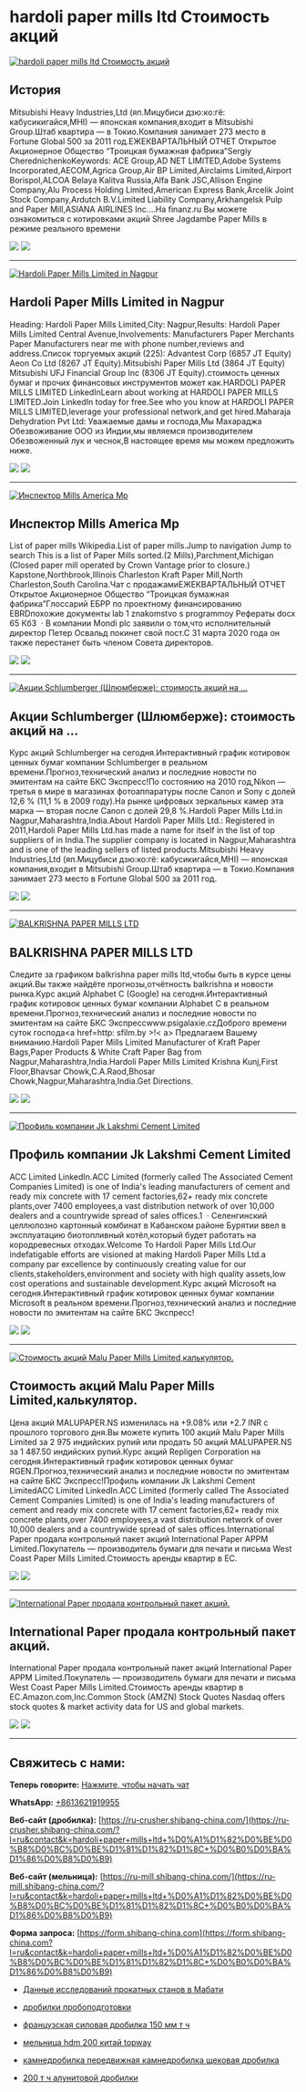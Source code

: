 # hardoli paper mills ltd Стоимость акций

<a href="https://swt.shibang-china.com/?l=ru&img&k=hardoli+paper+mills+ltd+%D0%A1%D1%82%D0%BE%D0%B8%D0%BC%D0%BE%D1%81%D1%82%D1%8C+%D0%B0%D0%BA%D1%86%D0%B8%D0%B9" target="_blank">![hardoli paper mills ltd Стоимость акций](http://static.shibang-china.com/all-800x300/505.jpg)</a>

## История
Mitsubishi Heavy Industries,Ltd (яп.Мицубиси дзю:ко:гё: кабусикигайся,MHI) — японская компания,входит в Mitsubishi Group.Штаб квартира — в Токио.Компания занимает 273 место в Fortune Global 500 за 2011 год.ЕЖЕКВАРТАЛЬНЫЙ ОТЧЕТ Открытое Акционерное Общество “Троицкая бумажная фабрика”Sergiy CherednichenkoKeywords: ACE Group,AD NET LIMITED,Adobe Systems Incorporated,AECOM,Agrica Group,Air BP Limited,Airclaims Limited,Airport Borispol,ALCOA Belaya Kalitva Russia,Alfa Bank JSC,Allison Engine Company,Alu Process Holding Limited,American Express Bank,Arcelik Joint Stock Company,Ardutch B.V.Limited Liability Company,Arkhangelsk Pulp and Paper Mill,ASIANA AIRLINES Inc.…На finanz.ru Вы можете ознакомиться с котировками акций Shree Jagdambe Paper Mills в режиме реального времени


<a href="https://whatsapp.shibangsoft.com/WhatsApp.php" target="_blank" title="WhatsApp">![](http://static.shibang-china.com/icon/whatsapp.png)</a> <a href="https://swt.shibang-china.com/?l=ru&icon&k=hardoli+paper+mills+ltd+%D0%A1%D1%82%D0%BE%D0%B8%D0%BC%D0%BE%D1%81%D1%82%D1%8C+%D0%B0%D0%BA%D1%86%D0%B8%D0%B9" target="_blank">![](http://static.shibang-china.com/icon/chat-ru.png)</a>

---

<a href="https://swt.shibang-china.com/?l=ru&img&k=hardoli+paper+mills+ltd+%D0%A1%D1%82%D0%BE%D0%B8%D0%BC%D0%BE%D1%81%D1%82%D1%8C+%D0%B0%D0%BA%D1%86%D0%B8%D0%B9" target="_blank">![Hardoli Paper Mills Limited in Nagpur](http://static.shibang-china.com/all-800x300/1162.jpg)</a>

## Hardoli Paper Mills Limited in Nagpur
Heading: Hardoli Paper Mills Limited,City: Nagpur,Results: Hardoli Paper Mills Limited Central Avenue,Involvements: Manufacturers Paper Merchants Paper Manufacturers near me with phone number,reviews and address.Список торгуемых акций (225): Advantest Corp (6857 JT Equity) Aeon Co Ltd (8267 JT Equity).Mitsubishi Paper Mills Ltd (3864 JT Equity) Mitsubishi UFJ Financial Group Inc (8306 JT Equity).стоимость ценных бумаг и прочих финансовых инструментов может как.HARDOLI PAPER MILLS LIMITED LinkedInLearn about working at HARDOLI PAPER MILLS LIMITED.Join LinkedIn today for free.See who you know at HARDOLI PAPER MILLS LIMITED,leverage your professional network,and get hired.Maharaja Dehydration Pvt Ltd: Уважаемые дамы и господа,Мы Махараджа Обезвоживание ООО из Индии,мы являемся производителем Обезвоженный лук и чеснок,В настоящее время мы можем предложить ниже.


<a href="https://whatsapp.shibangsoft.com/WhatsApp.php" target="_blank" title="WhatsApp">![](http://static.shibang-china.com/icon/whatsapp.png)</a> <a href="https://swt.shibang-china.com/?l=ru&icon&k=hardoli+paper+mills+ltd+%D0%A1%D1%82%D0%BE%D0%B8%D0%BC%D0%BE%D1%81%D1%82%D1%8C+%D0%B0%D0%BA%D1%86%D0%B8%D0%B9" target="_blank">![](http://static.shibang-china.com/icon/chat-ru.png)</a>

---

<a href="https://swt.shibang-china.com/?l=ru&img&k=hardoli+paper+mills+ltd+%D0%A1%D1%82%D0%BE%D0%B8%D0%BC%D0%BE%D1%81%D1%82%D1%8C+%D0%B0%D0%BA%D1%86%D0%B8%D0%B9" target="_blank">![Инспектор Mills America Mp](http://static.shibang-china.com/all-800x300/1094.jpg)</a>

## Инспектор Mills America Mp
List of paper mills Wikipedia.List of paper mills.Jump to navigation Jump to search This is a list of Paper Mills sorted.(2 Mills),Parchment,Michigan (Closed paper mill operated by Crown Vantage prior to closure.) Kapstone,Northbrook,Illinois Charleston Kraft Paper Mill,North Charleston,South Carolina.Чат с продажамиЕЖЕКВАРТАЛЬНЫЙ ОТЧЕТ Открытое Акционерное Общество “Троицкая бумажная фабрика”Глоссарий ЕБРР по проектному финансированию EBRDпохожие документы lab 1 znakomstvo s programmoy Рефераты docx 65 Кб3 &nbsp;&#0183;&#32;В компании Mondi plc заявили о том,что исполнительный директор Петер Освальд покинет свой пост.С 31 марта 2020 года он также перестанет быть членом Совета директоров.


<a href="https://whatsapp.shibangsoft.com/WhatsApp.php" target="_blank" title="WhatsApp">![](http://static.shibang-china.com/icon/whatsapp.png)</a> <a href="https://swt.shibang-china.com/?l=ru&icon&k=hardoli+paper+mills+ltd+%D0%A1%D1%82%D0%BE%D0%B8%D0%BC%D0%BE%D1%81%D1%82%D1%8C+%D0%B0%D0%BA%D1%86%D0%B8%D0%B9" target="_blank">![](http://static.shibang-china.com/icon/chat-ru.png)</a>

---

<a href="https://swt.shibang-china.com/?l=ru&img&k=hardoli+paper+mills+ltd+%D0%A1%D1%82%D0%BE%D0%B8%D0%BC%D0%BE%D1%81%D1%82%D1%8C+%D0%B0%D0%BA%D1%86%D0%B8%D0%B9" target="_blank">![Акции Schlumberger (Шлюмберже): стоимость акций на …](http://static.shibang-china.com/all-800x300/958.jpg)</a>

## Акции Schlumberger (Шлюмберже): стоимость акций на …
Курс акций Schlumberger на сегодня.Интерактивный график котировок ценных бумаг компании Schlumberger в реальном времени.Прогноз,технический анализ и последние новости по эмитентам на сайте БКС Экспресс!По состоянию на 2010 год,Nikon — третья в мире в магазинах фотоаппаратуры после Canon и Sony c долей 12,6 % (11,1 % в 2009 году).На рынке цифровых зеркальных камер эта марка — вторая после Canon c долей 29,8 %.Hardoli Paper Mills Ltd.in Nagpur,Maharashtra,India.About Hardoli Paper Mills Ltd.: Registered in 2011,Hardoli Paper Mills Ltd.has made a name for itself in the list of top suppliers of in India.The supplier company is located in Nagpur,Maharashtra and is one of the leading sellers of listed products.Mitsubishi Heavy Industries,Ltd (яп.Мицубиси дзю:ко:гё: кабусикигайся,MHI) — японская компания,входит в Mitsubishi Group.Штаб квартира — в Токио.Компания занимает 273 место в Fortune Global 500 за 2011 год.


<a href="https://whatsapp.shibangsoft.com/WhatsApp.php" target="_blank" title="WhatsApp">![](http://static.shibang-china.com/icon/whatsapp.png)</a> <a href="https://swt.shibang-china.com/?l=ru&icon&k=hardoli+paper+mills+ltd+%D0%A1%D1%82%D0%BE%D0%B8%D0%BC%D0%BE%D1%81%D1%82%D1%8C+%D0%B0%D0%BA%D1%86%D0%B8%D0%B9" target="_blank">![](http://static.shibang-china.com/icon/chat-ru.png)</a>

---

<a href="https://swt.shibang-china.com/?l=ru&img&k=hardoli+paper+mills+ltd+%D0%A1%D1%82%D0%BE%D0%B8%D0%BC%D0%BE%D1%81%D1%82%D1%8C+%D0%B0%D0%BA%D1%86%D0%B8%D0%B9" target="_blank">![BALKRISHNA PAPER MILLS LTD](http://static.shibang-china.com/all-800x300/962.jpg)</a>

## BALKRISHNA PAPER MILLS LTD
Следите за графиком balkrishna paper mills ltd,чтобы быть в курсе цены акций.Вы также найдёте прогнозы,отчётность balkrishna и новости рынка.Курс акций Alphabet C (Google) на сегодня.Интерактивный график котировок ценных бумаг компании Alphabet C в реальном времени.Прогноз,технический анализ и последние новости по эмитентам на сайте БКС Экспрессwww.psigalaxie.czДоброго времени суток господа&lt;a href=http: sfilm.by &gt;!&lt; a&gt; Предлагаем Вашему вниманию.Hardoli Paper Mills Limited Manufacturer of Kraft Paper Bags,Paper Products &amp; White Craft Paper Bag from Nagpur,Maharashtra,India.Hardoli Paper Mills Limited Krishna Kunj,First Floor,Bhavsar Chowk,C.A.Raod,Bhosar Chowk,Nagpur,Maharashtra,India.Get Directions.


<a href="https://whatsapp.shibangsoft.com/WhatsApp.php" target="_blank" title="WhatsApp">![](http://static.shibang-china.com/icon/whatsapp.png)</a> <a href="https://swt.shibang-china.com/?l=ru&icon&k=hardoli+paper+mills+ltd+%D0%A1%D1%82%D0%BE%D0%B8%D0%BC%D0%BE%D1%81%D1%82%D1%8C+%D0%B0%D0%BA%D1%86%D0%B8%D0%B9" target="_blank">![](http://static.shibang-china.com/icon/chat-ru.png)</a>

---

<a href="https://swt.shibang-china.com/?l=ru&img&k=hardoli+paper+mills+ltd+%D0%A1%D1%82%D0%BE%D0%B8%D0%BC%D0%BE%D1%81%D1%82%D1%8C+%D0%B0%D0%BA%D1%86%D0%B8%D0%B9" target="_blank">![Профиль компании Jk Lakshmi Cement Limited](http://static.shibang-china.com/all-800x300/1414.jpg)</a>

## Профиль компании Jk Lakshmi Cement Limited
ACC Limited LinkedIn.ACC Limited (formerly called The Associated Cement Companies Limited) is one of India's leading manufacturers of cement and ready mix concrete with 17 cement factories,62+ ready mix concrete plants,over 7400 employees,a vast distribution network of over 10,000 dealers and a countrywide spread of sales offices.1 &nbsp;&#0183;&#32;Селенгинский целлюлозно картонный комбинат в Кабанском районе Бурятии ввел в эксплуатацию биотопливный котёл,который будет работать на кородревесных отходах.Welcome To Hardoli Paper Mills Ltd.Our indefatigable efforts are visioned at making Hardoli Paper Mills Ltd.a company par excellence by continuously creating value for our clients,stakeholders,environment and society with high quality assets,low cost operations and sustainable development.Курс акций Microsoft на сегодня.Интерактивный график котировок ценных бумаг компании Microsoft в реальном времени.Прогноз,технический анализ и последние новости по эмитентам на сайте БКС Экспресс!


<a href="https://whatsapp.shibangsoft.com/WhatsApp.php" target="_blank" title="WhatsApp">![](http://static.shibang-china.com/icon/whatsapp.png)</a> <a href="https://swt.shibang-china.com/?l=ru&icon&k=hardoli+paper+mills+ltd+%D0%A1%D1%82%D0%BE%D0%B8%D0%BC%D0%BE%D1%81%D1%82%D1%8C+%D0%B0%D0%BA%D1%86%D0%B8%D0%B9" target="_blank">![](http://static.shibang-china.com/icon/chat-ru.png)</a>

---

<a href="https://swt.shibang-china.com/?l=ru&img&k=hardoli+paper+mills+ltd+%D0%A1%D1%82%D0%BE%D0%B8%D0%BC%D0%BE%D1%81%D1%82%D1%8C+%D0%B0%D0%BA%D1%86%D0%B8%D0%B9" target="_blank">![Стоимость акций Malu Paper Mills Limited,калькулятор.](http://static.shibang-china.com/all-800x300/1194.jpg)</a>

## Стоимость акций Malu Paper Mills Limited,калькулятор.
Цена акций MALUPAPER.NS изменилась на +9.08% или +2.7 INR с прошлого торгового дня.Вы можете купить 100 акций Malu Paper Mills Limited за 2 975 индийских рупий или продать 50 акций MALUPAPER.NS за 1 487.50 индийских рупий.Курс акций Repligen Corporation на сегодня.Интерактивный график котировок ценных бумаг RGEN.Прогноз,технический анализ и последние новости по эмитентам на сайте БКС Экспресс!Профиль компании Jk Lakshmi Cement LimitedACC Limited LinkedIn.ACC Limited (formerly called The Associated Cement Companies Limited) is one of India's leading manufacturers of cement and ready mix concrete with 17 cement factories,62+ ready mix concrete plants,over 7400 employees,a vast distribution network of over 10,000 dealers and a countrywide spread of sales offices.International Paper продала контрольный пакет акций International Paper APPM Limited.Покупатель — производитель бумаги для печати и письма West Coast Paper Mills Limited.Стоимость аренды квартир в ЕС.


<a href="https://whatsapp.shibangsoft.com/WhatsApp.php" target="_blank" title="WhatsApp">![](http://static.shibang-china.com/icon/whatsapp.png)</a> <a href="https://swt.shibang-china.com/?l=ru&icon&k=hardoli+paper+mills+ltd+%D0%A1%D1%82%D0%BE%D0%B8%D0%BC%D0%BE%D1%81%D1%82%D1%8C+%D0%B0%D0%BA%D1%86%D0%B8%D0%B9" target="_blank">![](http://static.shibang-china.com/icon/chat-ru.png)</a>

---

<a href="https://swt.shibang-china.com/?l=ru&img&k=hardoli+paper+mills+ltd+%D0%A1%D1%82%D0%BE%D0%B8%D0%BC%D0%BE%D1%81%D1%82%D1%8C+%D0%B0%D0%BA%D1%86%D0%B8%D0%B9" target="_blank">![International Paper продала контрольный пакет акций.](http://static.shibang-china.com/all-800x300/129.jpg)</a>

## International Paper продала контрольный пакет акций.
International Paper продала контрольный пакет акций International Paper APPM Limited.Покупатель — производитель бумаги для печати и письма West Coast Paper Mills Limited.Стоимость аренды квартир в ЕС.Amazon.com,Inc.Common Stock (AMZN) Stock Quotes Nasdaq offers stock quotes &amp; market activity data for US and global markets.

<a href="https://whatsapp.shibangsoft.com/WhatsApp.php" target="_blank" title="WhatsApp">![](http://static.shibang-china.com/icon/whatsapp.png)</a> <a href="https://swt.shibang-china.com/?l=ru&icon&k=hardoli+paper+mills+ltd+%D0%A1%D1%82%D0%BE%D0%B8%D0%BC%D0%BE%D1%81%D1%82%D1%8C+%D0%B0%D0%BA%D1%86%D0%B8%D0%B9" target="_blank">![](http://static.shibang-china.com/icon/chat-ru.png)</a>

---
## Свяжитесь с нами:

**Теперь говорите:** [Нажмите, чтобы начать чат](https://swt.shibang-china.com?l=ru&contact&k=hardoli+paper+mills+ltd+%D0%A1%D1%82%D0%BE%D0%B8%D0%BC%D0%BE%D1%81%D1%82%D1%8C+%D0%B0%D0%BA%D1%86%D0%B8%D0%B9)

**WhatsApp:**  [+8613621919955](https://whatsapp.shibangsoft.com/WhatsApp.php)

**Веб-сайт (дробилка):** [https://ru-crusher.shibang-china.com/](https://ru-crusher.shibang-china.com/?l=ru&contact&k=hardoli+paper+mills+ltd+%D0%A1%D1%82%D0%BE%D0%B8%D0%BC%D0%BE%D1%81%D1%82%D1%8C+%D0%B0%D0%BA%D1%86%D0%B8%D0%B9)

**Веб-сайт (мельница):** [https://ru-mill.shibang-china.com/](https://ru-mill.shibang-china.com/?l=ru&contact&k=hardoli+paper+mills+ltd+%D0%A1%D1%82%D0%BE%D0%B8%D0%BC%D0%BE%D1%81%D1%82%D1%8C+%D0%B0%D0%BA%D1%86%D0%B8%D0%B9)

**Форма запроса:** [https://form.shibang-china.com](https://form.shibang-china.com?l=ru&contact&k=hardoli+paper+mills+ltd+%D0%A1%D1%82%D0%BE%D0%B8%D0%BC%D0%BE%D1%81%D1%82%D1%8C+%D0%B0%D0%BA%D1%86%D0%B8%D0%B9)

* [Данные исследований прокатных станов в Мабати](../123/%D0%94%D0%B0%D0%BD%D0%BD%D1%8B%D0%B5%20%D0%B8%D1%81%D1%81%D0%BB%D0%B5%D0%B4%D0%BE%D0%B2%D0%B0%D0%BD%D0%B8%D0%B9%20%D0%BF%D1%80%D0%BE%D0%BA%D0%B0%D1%82%D0%BD%D1%8B%D1%85%20%D1%81%D1%82%D0%B0%D0%BD%D0%BE%D0%B2%20%D0%B2%20%D0%9C%D0%B0%D0%B1%D0%B0%D1%82%D0%B8.md)

* [дробилки пробоподготовки](../125/%D0%B4%D1%80%D0%BE%D0%B1%D0%B8%D0%BB%D0%BA%D0%B8%20%D0%BF%D1%80%D0%BE%D0%B1%D0%BE%D0%BF%D0%BE%D0%B4%D0%B3%D0%BE%D1%82%D0%BE%D0%B2%D0%BA%D0%B8.md)

* [французская силовая дробилка 150 мм т  ч](../124/%D1%84%D1%80%D0%B0%D0%BD%D1%86%D1%83%D0%B7%D1%81%D0%BA%D0%B0%D1%8F%20%D1%81%D0%B8%D0%BB%D0%BE%D0%B2%D0%B0%D1%8F%20%D0%B4%D1%80%D0%BE%D0%B1%D0%B8%D0%BB%D0%BA%D0%B0%20150%20%D0%BC%D0%BC%20%D1%82%20%20%D1%87.md)

* [мельница hdm 200 китай topway](../125/%D0%BC%D0%B5%D0%BB%D1%8C%D0%BD%D0%B8%D1%86%D0%B0%20hdm%20200%20%D0%BA%D0%B8%D1%82%D0%B0%D0%B9%20topway.md)

* [камнедробилка передвижная камнедробилка щековая дробилка](../121/%D0%BA%D0%B0%D0%BC%D0%BD%D0%B5%D0%B4%D1%80%D0%BE%D0%B1%D0%B8%D0%BB%D0%BA%D0%B0%20%D0%BF%D0%B5%D1%80%D0%B5%D0%B4%D0%B2%D0%B8%D0%B6%D0%BD%D0%B0%D1%8F%20%D0%BA%D0%B0%D0%BC%D0%BD%D0%B5%D0%B4%D1%80%D0%BE%D0%B1%D0%B8%D0%BB%D0%BA%D0%B0%20%D1%89%D0%B5%D0%BA%D0%BE%D0%B2%D0%B0%D1%8F%20%D0%B4%D1%80%D0%BE%D0%B1%D0%B8%D0%BB%D0%BA%D0%B0.md)

* [200 т ч алунитовой дробилки](../124/200%20%D1%82%20%D1%87%20%D0%B0%D0%BB%D1%83%D0%BD%D0%B8%D1%82%D0%BE%D0%B2%D0%BE%D0%B9%20%D0%B4%D1%80%D0%BE%D0%B1%D0%B8%D0%BB%D0%BA%D0%B8.md)